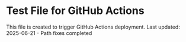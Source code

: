 # Test File for GitHub Actions

This file is created to trigger GitHub Actions deployment.
Last updated: 2025-06-21 - Path fixes completed
